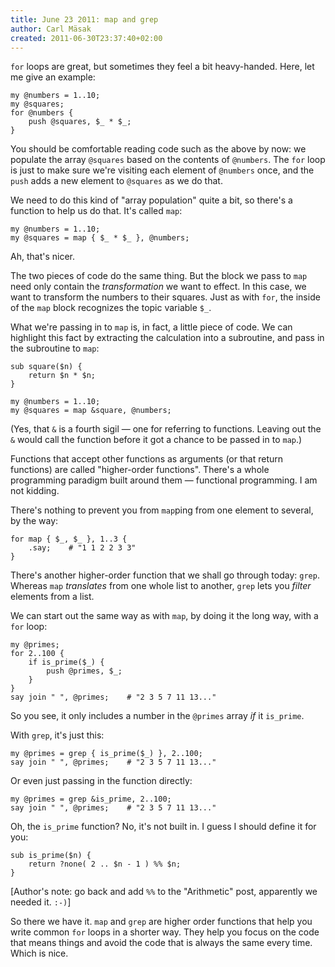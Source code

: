 ```yaml
---
title: June 23 2011: map and grep
author: Carl Mäsak
created: 2011-06-30T23:37:40+02:00
---
```

`for` loops are great, but sometimes they feel a bit heavy-handed. Here, let me give an example:

    my @numbers = 1..10;
    my @squares;
    for @numbers {
        push @squares, $_ * $_;
    }

You should be comfortable reading code such as the above by now: we populate the array `@squares` based on the contents of `@numbers`. The `for` loop is just to make sure we're visiting each element of `@numbers` once, and the `push` adds a new element to `@squares` as we do that.

We need to do this kind of "array population" quite a bit, so there's a function to help us do that. It's called `map`:

    my @numbers = 1..10;
    my @squares = map { $_ * $_ }, @numbers;

Ah, that's nicer.

The two pieces of code do the same thing. But the block we pass to `map` need only contain the *transformation* we want to effect. In this case, we want to transform the numbers to their squares. Just as with `for`, the inside of the `map` block recognizes the topic variable `$_`.

What we're passing in to `map` is, in fact, a little piece of code. We can highlight this fact by extracting the calculation into a subroutine, and pass in the subroutine to `map`:

    sub square($n) {
        return $n * $n;
    }

    my @numbers = 1..10;
    my @squares = map &square, @numbers;

(Yes, that `&` is a fourth sigil &mdash; one for referring to functions. Leaving out the `&` would call the function before it got a chance to be passed in to `map`.)

Functions that accept other functions as arguments (or that return functions) are called "higher-order functions". There's a whole programming paradigm built around them &mdash; functional programming. I am not kidding.

There's nothing to prevent you from `map`ping from one element to several, by the way:

    for map { $_, $_ }, 1..3 {
        .say;    # "1 1 2 2 3 3"
    }

There's another higher-order function that we shall go through today: `grep`. Whereas `map` *translates* from one whole list to another, `grep` lets you *filter* elements from a list.

We can start out the same way as with `map`, by doing it the long way, with a `for` loop:

    my @primes;
    for 2..100 {
        if is_prime($_) {
            push @primes, $_;
        }
    }
    say join " ", @primes;    # "2 3 5 7 11 13..."

So you see, it only includes a number in the `@primes` array *if* it `is_prime`.

With `grep`, it's just this:

    my @primes = grep { is_prime($_) }, 2..100;
    say join " ", @primes;    # "2 3 5 7 11 13..."

Or even just passing in the function directly:

    my @primes = grep &is_prime, 2..100;
    say join " ", @primes;    # "2 3 5 7 11 13..."

Oh, the `is_prime` function? No, it's not built in. I guess I should define it for you:

    sub is_prime($n) {
        return ?none( 2 .. $n - 1 ) %% $n;
    }

\[Author's note: go back and add `%%` to the "Arithmetic" post, apparently we needed it. `:-)`\]

So there we have it. `map` and `grep` are higher order functions that help you write common `for` loops in a shorter way. They help you focus on the code that means things and avoid the code that is always the same every time. Which is nice.
